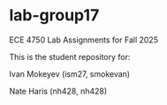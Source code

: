 # lab-group17

ECE 4750 Lab Assignments for Fall 2025

This is the student repository for:

Ivan Mokeyev (ism27, smokevan)

Nate Haris (nh428, nh428)

